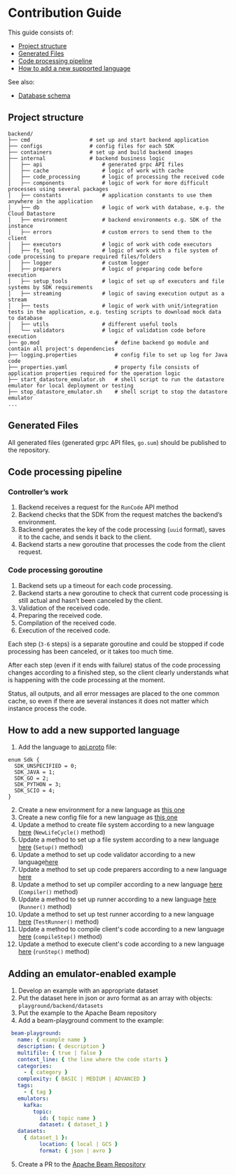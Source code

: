 <!--
    Licensed to the Apache Software Foundation (ASF) under one
    or more contributor license agreements.  See the NOTICE file
    distributed with this work for additional information
    regarding copyright ownership.  The ASF licenses this file
    to you under the Apache License, Version 2.0 (the
    "License"); you may not use this file except in compliance
    with the License.  You may obtain a copy of the License at

      http://www.apache.org/licenses/LICENSE-2.0

    Unless required by applicable law or agreed to in writing,
    software distributed under the License is distributed on an
    "AS IS" BASIS, WITHOUT WARRANTIES OR CONDITIONS OF ANY
    KIND, either express or implied.  See the License for the
    specific language governing permissions and limitations
    under the License.
-->

# Contribution Guide

This guide consists of:

- [Project structure](#project-structure)
- [Generated Files](#generated-files)
- [Code processing pipeline](#code-processing-pipeline)
- [How to add a new supported language](#how-to-add-a-new-supported-language)

See also:
- [Database schema](SCHEMA.md)

## Project structure

```
backend/
├── cmd                   # set up and start backend application
├── configs               # config files for each SDK
├── containers            # set up and build backend images
├── internal              # backend business logic
│   ├── api                   # generated grpc API files
│   ├── cache                 # logic of work with cache
│   ├── code_processing       # logic of processing the received code
│   ├── components            # logic of work for more difficult processes using several packages
│   ├── constants             # application constants to use them anywhere in the application
│   ├── db                    # logic of work with database, e.g. the Cloud Datastore
│   ├── environment           # backend environments e.g. SDK of the instance
│   ├── errors                # custom errors to send them to the client
│   ├── executors             # logic of work with code executors
│   ├── fs_tool               # logic of work with a file system of code processing to prepare required files/folders
│   ├── logger                # custom logger
│   ├── preparers             # logic of preparing code before execution
│   ├── setup_tools           # logic of set up of executors and file systems by SDK requirements
│   ├── streaming             # logic of saving execution output as a stream
│   ├── tests                 # logic of work with unit/integration tests in the application, e.g. testing scripts to download mock data to database
│   ├── utils                 # different useful tools
│   └── validators            # logic of validation code before execution
├── go.mod                        # define backend go module and contain all project's dependencies
├── logging.properties            # config file to set up log for Java code
├── properties.yaml               # property file consists of application properties required for the operation logic
├── start_datastore_emulator.sh   # shell script to run the datastore emulator for local deployment or testing
├── stop_datastore_emulator.sh    # shell script to stop the datastore emulator
...
```

## Generated Files

All generated files (generated grpc API files, `go.sum`) should be published to the repository.

## Code processing pipeline

### Controller’s work

1. Backend receives a request for the `RunCode` API method
2. Backend checks that the SDK from the request matches the backend’s environment.
3. Backend generates the key of the code processing (`uuid` format), saves it to the cache, and sends it back to the
   client.
4. Backend starts a new goroutine that processes the code from the client request.

### Code processing goroutine

1. Backend sets up a timeout for each code processing.
2. Backend starts a new goroutine to check that current code processing is still actual and hasn’t been canceled by the
   client.
3. Validation of the received code.
4. Preparing the received code.
5. Compilation of the received code.
6. Execution of the received code.

Each step (`3-6` steps) is a separate goroutine and could be stopped if code processing has been canceled, or it takes
too much time.

After each step (even if it ends with failure) status of the code processing changes according to a finished step, so
the client clearly understands what is happening with the code processing at the moment.

Status, all outputs, and all error messages are placed to the one common cache, so even if there are several instances
it does not matter which instance process the code.

## How to add a new supported language

1. Add the language to [api.proto](../api/v1/api.proto) file:

```
enum Sdk {
  SDK_UNSPECIFIED = 0;
  SDK_JAVA = 1;
  SDK_GO = 2;
  SDK_PYTHON = 3;
  SDK_SCIO = 4;
}
```

2. Create a new environment for a new language as [this one](containers/java)
3. Create a new config file for a new language as [this one](configs/SDK_JAVA.json)
4. Update a method to create file system according to a new language [here](internal/fs_tool/fs.go) (`NewLifeCycle()`
   method)
5. Update a method to set up a file system according to a new
   language [here](internal/setup_tools/life_cycle/life_cycle_setuper.go) (`Setup()` method)
6. Update a method to set up code validator according to a new language[here](internal/utils/validators_utils.go)
7. Update a method to set up code preparers according to a new language [here](internal/utils/preparators_utils.go)
8. Update a method to set up compiler according to a new
   language [here](internal/setup_tools/builder/setup_builder.go) (`Compiler()` method)
9. Update a method to set up runner according to a new
   language [here](internal/setup_tools/builder/setup_builder.go) (`Runner()` method)
10. Update a method to set up test runner according to a new
    language [here](internal/setup_tools/builder/setup_builder.go) (`TestRunner()` method)
11. Update a method to compile client's code according to a new
    language [here](internal/code_processing/code_processing.go) (`compileStep()` method)
12. Update a method to execute client's code according to a new
    language [here](internal/code_processing/code_processing.go) (`runStep()` method)

## Adding an emulator-enabled example
1. Develop an example with an appropriate dataset
2. Put the dataset here in json or avro format as an array with objects: `playground/backend/datasets`
3. Put the example to the Apache Beam repository
4. Add a beam-playground comment to the example:
```yaml
 beam-playground:
   name: { example name }
   description: { description }
   multifile: { true | false }
   context_line: { the line where the code starts }
   categories:
     - { category }
   complexity: { BASIC | MEDIUM | ADVANCED }
   tags:
     - { tag }
   emulators:
     kafka:
        topic:
          id: { topic name }
          dataset: { dataset_1 }
   datasets:
     { dataset_1 }:
          location: { local | GCS }
          format: { json | avro }
```
5. Create a PR to the [Apache Beam Repository](https://github.com/apache/beam)
